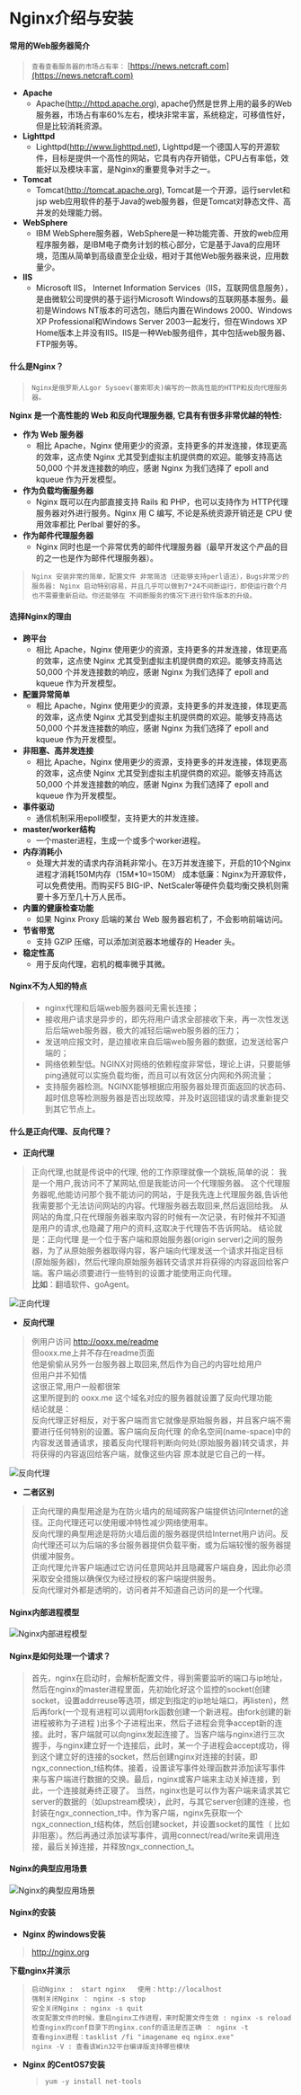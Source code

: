 # Nginx介绍与安装

#### 常用的Web服务器简介

> `查看查看服务器的市场占有率：` [https://news.netcraft.com](https://news.netcraft.com)

+ **Apache**
  - Apache(http://httpd.apache.org), apache仍然是世界上用的最多的Web服务器，市场占有率60%左右，模块非常丰富，系统稳定，可移值性好，但是比较消耗资源。
+ **Lighttpd**
  - Lighttpd(http://www.lighttpd.net), Lighttpd是一个德国人写的开源软件，目标是提供一个高性的网站，它具有内存开销低，CPU占有率低，效能好以及模块丰富，是Nginx的重要竞争对手之一。
+ **Tomcat**
  - Tomcat(http://tomcat.apache.org), Tomcat是一个开源，运行servlet和jsp web应用软件的基于Java的web服务器，但是Tomcat对静态文件、高并发的处理能力弱。
+ **WebSphere**
  - IBM WebSphere服务器，WebSphere是一种功能完善、开放的web应用程序服务器，是IBM电子商务计划的核心部分，它是基于Java的应用环境，范围从简单到高级直至企业级，相对于其他Web服务器来说，应用数量少。
+ **IIS**
  - Microsoft IIS， Internet Information Services（IIS，互联网信息服务），是由微软公司提供的基于运行Microsoft Windows的互联网基本服务。最初是Windows NT版本的可选包，随后内置在Windows 2000、Windows XP Professional和Windows Server 2003一起发行，但在Windows XP Home版本上并没有IIS。IIS是一种Web服务组件，其中包括web服务器、FTP服务等。

#### 什么是Nginx？

> `Nginx是俄罗斯人Lgor Sysoev(塞索耶夫)编写的一款高性能的HTTP和反向代理服务器。`

**Nginx 是一个高性能的 Web 和反向代理服务器, 它具有有很多非常优越的特性:**

+ **作为 Web 服务器**
  - 相比 Apache，Nginx 使用更少的资源，支持更多的并发连接，体现更高的效率，这点使 Nginx 尤其受到虚拟主机提供商的欢迎。能够支持高达 50,000 个并发连接数的响应，感谢 Nginx 为我们选择了 epoll and kqueue 作为开发模型。
+ **作为负载均衡服务器**
  - Nginx 既可以在内部直接支持 Rails 和 PHP，也可以支持作为 HTTP代理服务器对外进行服务。Nginx 用 C 编写, 不论是系统资源开销还是 CPU 使用效率都比 Perlbal 要好的多。
+ **作为邮件代理服务器**
  - Nginx 同时也是一个非常优秀的邮件代理服务器（最早开发这个产品的目的之一也是作为邮件代理服务器）。

> `Nginx 安装非常的简单，配置文件 非常简洁（还能够支持perl语法），Bugs非常少的服务器: Nginx 启动特别容易，并且几乎可以做到7*24不间断运行，即使运行数个月也不需要重新启动。你还能够在 不间断服务的情况下进行软件版本的升级。`

#### 选择Nginx的理由

+ **跨平台**
  - 相比 Apache，Nginx 使用更少的资源，支持更多的并发连接，体现更高的效率，这点使 Nginx 尤其受到虚拟主机提供商的欢迎。能够支持高达 50,000 个并发连接数的响应，感谢 Nginx 为我们选择了 epoll and kqueue 作为开发模型。
+ **配置异常简单**
  - 相比 Apache，Nginx 使用更少的资源，支持更多的并发连接，体现更高的效率，这点使 Nginx 尤其受到虚拟主机提供商的欢迎。能够支持高达 50,000 个并发连接数的响应，感谢 Nginx 为我们选择了 epoll and kqueue 作为开发模型。
+ **非阻塞、高并发连接**
  - 相比 Apache，Nginx 使用更少的资源，支持更多的并发连接，体现更高的效率，这点使 Nginx 尤其受到虚拟主机提供商的欢迎。能够支持高达 50,000 个并发连接数的响应，感谢 Nginx 为我们选择了 epoll and kqueue 作为开发模型。  
+ **事件驱动**
  - 通信机制采用epoll模型，支持更大的并发连接。
+ **master/worker结构**
  - 一个master进程，生成一个或多个worker进程。
+ **内存消耗小**
  - 处理大并发的请求内存消耗非常小。在3万并发连接下，开启的10个Nginx 进程才消耗150M内存（15M*10=150M） 成本低廉：Nginx为开源软件，可以免费使用。而购买F5 BIG-IP、NetScaler等硬件负载均衡交换机则需要十多万至几十万人民币。
+ **内置的健康检查功能**
  - 如果 Nginx Proxy 后端的某台 Web 服务器宕机了，不会影响前端访问。
+ **节省带宽**
  - 支持 GZIP 压缩，可以添加浏览器本地缓存的 Header 头。
+ **稳定性高**  
  - 用于反向代理，宕机的概率微乎其微。

#### Nginx不为人知的特点

> + nginx代理和后端web服务器间无需长连接；
> + 接收用户请求是异步的，即先将用户请求全部接收下来，再一次性发送后后端web服务器，极大的减轻后端web服务器的压力；
> + 发送响应报文时，是边接收来自后端web服务器的数据，边发送给客户端的；
> + 网络依赖型低。NGINX对网络的依赖程度非常低，理论上讲，只要能够ping通就可以实施负载均衡，而且可以有效区分内网和外网流量；
> + 支持服务器检测。NGINX能够根据应用服务器处理页面返回的状态码、超时信息等检测服务器是否出现故障，并及时返回错误的请求重新提交到其它节点上。

#### 什么是正向代理、反向代理？

+ **正向代理**
> 正向代理,也就是传说中的代理, 他的工作原理就像一个跳板,简单的说：
我是一个用户,我访问不了某网站,但是我能访问一个代理服务器。 这个代理服务器呢,他能访问那个我不能访问的网站，于是我先连上代理服务器,告诉他我需要那个无法访问网站的内容。代理服务器去取回来,然后返回给我。
从网站的角度,只在代理服务器来取内容的时候有一次记录，有时候并不知道是用户的请求,也隐藏了用户的资料,这取决于代理告不告诉网站。
结论就是：正向代理 是一个位于客户端和原始服务器(origin server)之间的服务器，为了从原始服务器取得内容，客户端向代理发送一个请求并指定目标(原始服务器)，然后代理向原始服务器转交请求并将获得的内容返回给客户端。客户端必须要进行一些特别的设置才能使用正向代理。   
**比如**：翻墙软件、goAgent。

![正向代理]()

+ **反向代理**
> 例用户访问 http://ooxx.me/readme   
但ooxx.me上并不存在readme页面   
他是偷偷从另外一台服务器上取回来,然后作为自己的内容吐给用户   
但用户并不知情   
这很正常,用户一般都很笨   
这里所提到的 ooxx.me 这个域名对应的服务器就设置了反向代理功能   
结论就是：   
反向代理正好相反，对于客户端而言它就像是原始服务器，并且客户端不需要进行任何特别的设置。客户端向反向代理 的命名空间(name-space)中的内容发送普通请求，接着反向代理将判断向何处(原始服务器)转交请求，并将获得的内容返回给客户端，就像这些内容 原本就是它自己的一样。

![反向代理]()

+ **二者区别**

> 正向代理的典型用途是为在防火墙内的局域网客户端提供访问Internet的途径。正向代理还可以使用缓冲特性减少网络使用率。   
反向代理的典型用途是将防火墙后面的服务器提供给Internet用户访问。反向代理还可以为后端的多台服务器提供负载平衡，或为后端较慢的服务器提供缓冲服务。   
正向代理允许客户端通过它访问任意网站并且隐藏客户端自身，因此你必须采取安全措施以确保仅为经过授权的客户端提供服务。   
反向代理对外都是透明的，访问者并不知道自己访问的是一个代理。

#### Nginx内部进程模型

![Nginx内部进程模型]()

#### Nginx是如何处理一个请求？

> 首先，nginx在启动时，会解析配置文件，得到需要监听的端口与ip地址，然后在nginx的master进程里面，先初始化好这个监控的socket(创建socket，设置addrreuse等选项，绑定到指定的ip地址端口，再listen)，然后再fork(一个现有进程可以调用fork函数创建一个新进程。由fork创建的新进程被称为子进程 )出多个子进程出来，然后子进程会竞争accept新的连接。此时，客户端就可以向nginx发起连接了。当客户端与nginx进行三次握手，与nginx建立好一个连接后，此时，某一个子进程会accept成功，得到这个建立好的连接的socket，然后创建nginx对连接的封装，即ngx_connection_t结构体。接着，设置读写事件处理函数并添加读写事件来与客户端进行数据的交换。最后，nginx或客户端来主动关掉连接，到此，一个连接就寿终正寝了。
当然，nginx也是可以作为客户端来请求其它server的数据的（如upstream模块），此时，与其它server创建的连接，也封装在ngx_connection_t中。作为客户端，nginx先获取一个ngx_connection_t结构体，然后创建socket，并设置socket的属性（ 比如非阻塞）。然后再通过添加读写事件，调用connect/read/write来调用连接，最后关掉连接，并释放ngx_connection_t。

#### Nginx的典型应用场景

![Nginx的典型应用场景]()

#### Nginx的安装

+ **Nginx 的windows安装**
> http://nginx.org

  **下载nginx并演示**
> `启动Nginx :  start nginx   使用：http://localhost `  
> `强制关闭Nginx ： nginx -s stop`  
> `安全关闭Nginx : nginx -s quit  `  
> `改变配置文件的时候，重启nginx工作进程，来时配置文件生效 : nginx -s reload`  
> `检查nginx的conf目录下的nginx.conf的语法是否正确 ： nginx -t`  
> `查看nginx进程：tasklist /fi "imagename eq nginx.exe"  `  
> `nginx -V : 查看该Win32平台编译版支持哪些模块`

+ **Nginx 的CentOS7安装**

  > `yum -y install net-tools`
